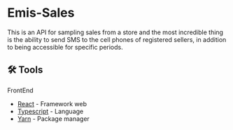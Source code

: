 # Emis-Sales


This is an API for sampling sales from a store and the most incredible thing is the ability to send SMS to the cell phones of registered sellers, in addition to being accessible for specific periods.

## 🛠️ Tools

FrontEnd

* [React](https://pt-br.reactjs.org/) - Framework web
* [Typescript](https://www.typescriptlang.org/) - Language
* [Yarn](https://yarnpkg.com/) - Package manager
